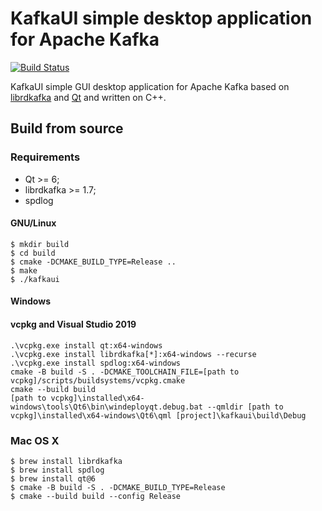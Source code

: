 # KafkaUI simple desktop application for Apache Kafka
[![Build Status](https://travis-ci.com/RPG-18/kafkaui.svg?branch=main)](https://travis-ci.com/RPG-18/kafkaui)

KafkaUI simple GUI desktop application for Apache Kafka based on [librdkafka](https://github.com/edenhill/librdkafka) and
[Qt](https://www.qt.io/) and written on C++.

## Build from source

### Requirements

* Qt >= 6;
* librdkafka >= 1.7;
* spdlog

#### GNU/Linux

    $ mkdir build
    $ cd build
    $ cmake -DCMAKE_BUILD_TYPE=Release ..
    $ make
    $ ./kafkaui


#### Windows

#### vcpkg and Visual Studio 2019

    .\vcpkg.exe install qt:x64-windows
    .\vcpkg.exe install librdkafka[*]:x64-windows --recurse
    .\vcpkg.exe install spdlog:x64-windows
    cmake -B build -S . -DCMAKE_TOOLCHAIN_FILE=[path to vcpkg]/scripts/buildsystems/vcpkg.cmake
    cmake --build build
    [path to vcpkg]\installed\x64-windows\tools\Qt6\bin\windeployqt.debug.bat --qmldir [path to vcpkg]\installed\x64-windows\Qt6\qml [project]\kafkaui\build\Debug

### Mac OS X
    
    $ brew install librdkafka
    $ brew install spdlog
    $ brew install qt@6
    $ cmake -B build -S . -DCMAKE_BUILD_TYPE=Release
    $ cmake --build build --config Release

